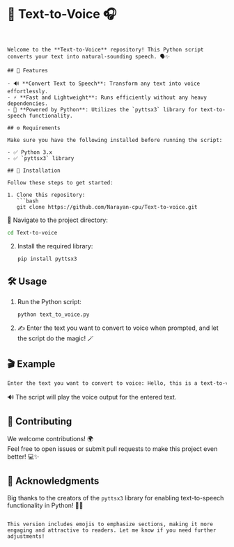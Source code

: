 # 🎤 Text-to-Voice 🎧

```


Welcome to the **Text-to-Voice** repository! This Python script converts your text into natural-sounding speech. 🗣️✨

## 🌟 Features

- 🔊 **Convert Text to Speech**: Transform any text into voice effortlessly.
- ⚡ **Fast and Lightweight**: Runs efficiently without any heavy dependencies.
- 🐍 **Powered by Python**: Utilizes the `pyttsx3` library for text-to-speech functionality.

## ⚙️ Requirements

Make sure you have the following installed before running the script:

- ✅ Python 3.x
- ✅ `pyttsx3` library

## 🚀 Installation

Follow these steps to get started:

1. Clone this repository:  
   ```bash
   git clone https://github.com/Narayan-cpu/Text-to-voice.git
   ```
   📂 Navigate to the project directory:  
   ```bash
   cd Text-to-voice
   ```

2. Install the required library:  
   ```bash
   pip install pyttsx3
   ```

## 🛠️ Usage

1. Run the Python script:  
   ```bash
   python text_to_voice.py
   ```

2. ✍️ Enter the text you want to convert to voice when prompted, and let the script do the magic! 🪄

## 🎬 Example

```bash
Enter the text you want to convert to voice: Hello, this is a text-to-voice converter!
```
🔊 The script will play the voice output for the entered text.

## 🤝 Contributing

We welcome contributions! 🌍  
Feel free to open issues or submit pull requests to make this project even better! 💻✨


## 🙌 Acknowledgments

Big thanks to the creators of the `pyttsx3` library for enabling text-to-speech functionality in Python! 🐍🎉
```

This version includes emojis to emphasize sections, making it more engaging and attractive to readers. Let me know if you need further adjustments!
